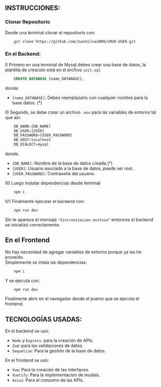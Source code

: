 ## INSTRUCCIONES:  

### Clonar Repositorio
Desde una terminal clonar el repositorio con:  
```bash
    git clone https://github.com/JuanSilva2000/CRUD-USER.git
```    


### En el Backend:  
I) Primero en una terminal de Mysql debes crear una base de datos, la plantilla de creación está en el archivo `init.sql`   
```sql
    CREATE DATABASE [name_DATABASE];
```  
donde:  
- `[name_DATABASE]`: Debes reemplazarlo con cualquier nombre para la base datos. (*)  


II) Segundo, se debe crear un archivo `.env` para las variables de entorno tal que asi:  

```javascript
    DB_NAME=[DB_NAME]
    DB_USER=[USER]
    DB_PASSWORD=[USER_PASSWORD]
    DB_HOST=localhost
    DB_DIALECT=mysql
```  
donde:  
- `[DB_NAME]`: Nombre de la base de datos creada.(*)  
- `[USER]`: Usuario asociado a la base de datos, puede ser root.  
- `[USER_PASSWORD]`: Contraseña del usuario. 
  
III) Luego instalar dependencias desde terminal  
```bash
    npm i
```  
  
IV) Finalmente ejecutar el backend con:  
```bash
    npm run dev
```  
Sin te aparece el mensaje `"Sincronizacion exitosa"` entonces el backend se inicializó correctamente.  
  
## En el Frontend  
  
No hay necesidad de agregar variables de entorno porque ya las he proveído.  
Simplemente se intala las dependencias:  
``` bash
    npm i
```  
  
Y se ejecuta con:  
```bash
    npm run dev
```  

Finalmente abrir en el navegador desde el puerto que se ejecuta el frontend. 
  
## TECNOLOGÍAS USADAS:  
En el backend se usó:  
- `Node` y `Express`: para la creación de APIs.
- `Zod`: para las validaciones de datos.  
- `Sequelize`: Para la gestión de la base de datos.  
  
En el frontend se usó:  
- `Vue`: Para la creación de las interfaces.  
- `Vuetify`: Para la implementacion de modals.  
- `Axios`: Para el consumo de las APIs. 

